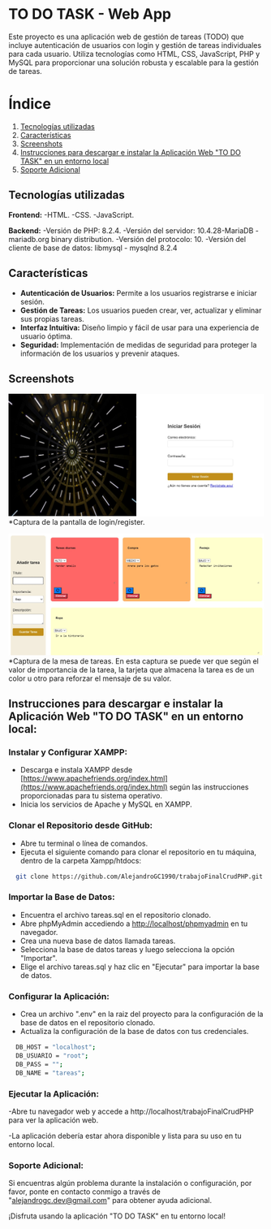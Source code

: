 # TO DO TASK - Web App

Este proyecto es una aplicación web de gestión de tareas (TODO) que incluye autenticación de usuarios con login y gestión de tareas individuales para cada usuario. Utiliza tecnologías como HTML, CSS, JavaScript, PHP y MySQL para proporcionar una solución robusta y escalable para la gestión de tareas.

# Índice

1. [Tecnologías utilizadas](#tecnologías-utilizadas)
2. [Características](#características)
3. [Screenshots](#screenshots)
4. [Instrucciones para descargar e instalar la Aplicación Web "TO DO TASK" en un entorno local](#instrucciones-para-descargar-e-instalar-la-aplicación-web-to-do-task-en-un-entorno-local)
5. [Soporte Adicional](#soporte-adicional)

## Tecnologías utilizadas

**Frontend:** 
    -HTML.
    -CSS.
    -JavaScript.

**Backend:** 
    -Versión de PHP: 8.2.4.
    -Versión del servidor: 10.4.28-MariaDB - mariadb.org binary distribution.
    -Versión del protocolo: 10.
    -Versión del cliente de base de datos: libmysql - mysqlnd 8.2.4
    
## Características

- **Autenticación de Usuarios:** Permite a los usuarios registrarse e iniciar sesión.
- **Gestión de Tareas:** Los usuarios pueden crear, ver, actualizar y eliminar sus propias tareas.
- **Interfaz Intuitiva:** Diseño limpio y fácil de usar para una experiencia de usuario óptima.
- **Seguridad:** Implementación de medidas de seguridad para proteger la información de los usuarios y prevenir ataques.

## Screenshots

![App Screenshot](./src/styles/img/inciarSesion.jpg)
\*Captura de la pantalla de login/register.

![App Screenshot](./src/styles/img/dashboard.jpg)
\*Captura de la mesa de tareas.
En esta captura se puede ver que según el valor de importancia de la tarea, la tarjeta que almacena la tarea es de un color u otro para reforzar el mensaje de su valor.

## Instrucciones para descargar e instalar la Aplicación Web "TO DO TASK" en un entorno local:

### Instalar y Configurar XAMPP:

- Descarga e instala XAMPP desde [https://www.apachefriends.org/index.html](https://www.apachefriends.org/index.html) según las instrucciones proporcionadas para tu sistema operativo.
- Inicia los servicios de Apache y MySQL en XAMPP.

### Clonar el Repositorio desde GitHub:

- Abre tu terminal o línea de comandos.
- Ejecuta el siguiente comando para clonar el repositorio en tu máquina, dentro de la carpeta Xampp/htdocs:

```bash
  git clone https://github.com/AlejandroGC1990/trabajoFinalCrudPHP.git

```

### Importar la Base de Datos:

- Encuentra el archivo tareas.sql en el repositorio clonado.
- Abre phpMyAdmin accediendo a [http://localhost/phpmyadmin](http://localhost/phpmyadmin) en tu navegador.
- Crea una nueva base de datos llamada tareas.
- Selecciona la base de datos tareas y luego selecciona la opción "Importar".
- Elige el archivo tareas.sql y haz clic en "Ejecutar" para importar la base de datos.

### Configurar la Aplicación:

- Crea un archivo ".env" en la raiz del proyecto para la configuración de la base de datos en el repositorio clonado.
- Actualiza la configuración de la base de datos con tus credenciales.

```bash
  DB_HOST = "localhost";
  DB_USUARIO = "root";
  DB_PASS = "";
  DB_NAME = "tareas";
```

### Ejecutar la Aplicación:

-Abre tu navegador web y accede a http://localhost/trabajoFinalCrudPHP para ver la aplicación web.

-La aplicación debería estar ahora disponible y lista para su uso en tu entorno local.

### Soporte Adicional:

Si encuentras algún problema durante la instalación o configuración, por favor, ponte en contacto conmigo a través de "alejandrogc.dev@gmail.com" para obtener ayuda adicional.

¡Disfruta usando la aplicación "TO DO TASK" en tu entorno local!
